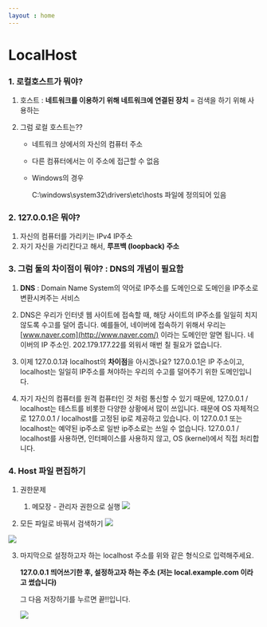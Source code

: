 ```yaml
---
layout : home
---
```


# LocalHost

### 1. 로컬호스트가 뭐야?

1. 호스트 : **네트워크를 이용하기 위해 네트워크에 연결된 장치** = 검색을 하기 위해 사용하는 

2. 그럼 로컬 호스트는??

   - 네트워크 상에서의 자신의 컴퓨터 주소

   - 다른 컴퓨터에서는 이 주소에 접근할 수 없음

   - Windows의 경우 

     C:\windows\system32\drivers\etc\hosts 파일에 정의되어 있음



### 2. 127.0.0.1은 뭐야?

1. 자신의 컴퓨터를 가리키는 IPv4 IP주소
2. 자기 자신을 가리킨다고 해서, **루프백 (loopback) 주소** 



### 3. 그럼 둘의 차이점이 뭐야? : DNS의 개념이 필요함



1. **DNS** : Domain Name System의 약어로 IP주소를 도메인으로 도메인을 IP주소로 변환시켜주는 서비스

2. DNS은 우리가 인터넷 웹 사이트에 접속할 때, 해당 사이트의 IP주소를 일일히 치지 않도록 수고를 덜어 줍니다.
   예를들어, 네이버에 접속하기 위해서 우리는 [www.naver.com](http://www.naver.com/) 이라는 도메인만 알면 됩니다.
   네이버의 IP 주소인. 202.179.177.22를 외워서 매번 칠 필요가 없습니다.



3. 이제 127.0.0.1과 localhost의 **차이점**을 아시겠나요?
   127.0.0.1은 IP 주소이고, localhost는 일일히 IP주소를 쳐야하는 우리의 수고를 덜어주기 위한 도메인입니다.
4. 자기 자신의 컴퓨터를 원격 컴퓨터인 것 처럼 통신할 수 있기 때문에, 127.0.0.1 / localhost는 테스트를 비롯한 다양한 상황에서 많이 쓰입니다. 때문에 OS 자체적으로 127.0.0.1 / localhost를 고정된 ip로 제공하고 있습니다. 이 127.0.0.1 또는 localhost는 예약된 ip주소로 일반 ip주소로는 쓰일 수 없습니다. 127.0.0.1 / localhost를 사용하면, 인터페이스를 사용하지 않고, OS (kernel)에서 직접 처리합니다.



### 4. Host 파일 편집하기

1. 권한문제 
   1. 메모장 - 관리자 권한으로 실행
      ![](https://postfiles.pstatic.net/MjAxNzAxMTFfMjAx/MDAxNDg0MTI0MjUzOTQy.S0L64m-GbINLD7MKEex-I_ff9UmnJ4aCySKwjAaUFXcg._d0Ry3O2iXWRC9ubHxf7ZoVsa3QsUkRfHts0JWiM4Wsg.JPEG.dpdodpdjo/1.jpg?type=w1)

2. 모든 파일로 바꿔서 검색하기
   ![](https://postfiles.pstatic.net/MjAxNzAxMTFfMTIy/MDAxNDg0MTI0MjU0NzA4.UZ9guG-oL2cnyEc0duHlY1SXRsyfu5Dk5uyFX3n_mb8g.fsxDz3RLAYl-goSxjb8WlooN0nXAX_UxTXwDdLIi4Hsg.JPEG.dpdodpdjo/3.jpg?type=w1)

![](https://postfiles.pstatic.net/MjAxNzAxMTFfODAg/MDAxNDg0MTI0MjU1MTU2.AGSrONfyyvHnnbKj8L7H8esnrn9ohIRLQUXOsx5RjJwg.5d0vRYPupaf6H4w32YY2Rngk19F566NzPi1JZPCczJYg.JPEG.dpdodpdjo/4.jpg?type=w1)



3. 마지막으로 설정하고자 하는 localhost 주소를 위와 같은 형식으로 입력해주세요.

   **127.0.0.1 띄어쓰기한 후, 설정하고자 하는 주소 (저는 local.example.com 이라고 썼습니다)**

   그 다음 저장하기를 누르면 끝!!입니다.

   ![](https://postfiles.pstatic.net/MjAxNzAxMTFfMjE2/MDAxNDg0MTI0MjU1NDky.lB7VTpbjWhAi9i_UY3sSgV6PY3ptQ7SMwk4bG9DK5i0g.nINp5cYqBb8Mbaxfqcf_tYOKbEFK8KXKylDo8EjVhzcg.JPEG.dpdodpdjo/5.jpg?type=w1)